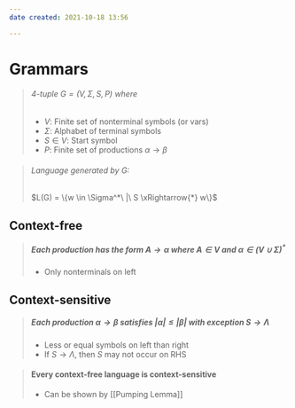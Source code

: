 ```yaml
---
date created: 2021-10-18 13:56

---
```


# Grammars

> ###### 4-tuple $G = (V,  \Sigma, S, P)$ where
>
> - $V$: Finite set of nonterminal symbols (or vars)
> - $\Sigma$: Alphabet of terminal symbols
> - $S \in V$: Start symbol
> - $P$: Finite set of productions $\alpha \rightarrow \beta$

> ###### Language generated by $G$:
>
> $L(G) = \{w \in \Sigma^*\ |\ S \xRightarrow{*} w\}$

## Context-free

> ##### Each production has the form $A \rightarrow \alpha$ where $A \in V$ and $\alpha \in (V \cup \Sigma)^*$
>
> - Only nonterminals on left

## Context-sensitive

> ##### Each production $\alpha \rightarrow \beta$ satisfies $|\alpha| \leq |\beta|$ with exception $S \rightarrow \Lambda$
>
> - Less or equal symbols on left than right
> - If $S \rightarrow \Lambda$, then $S$ may not occur on RHS

> #### Every context-free language is context-sensitive
>
> - Can be shown by [[Pumping Lemma]]
